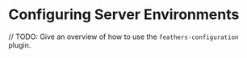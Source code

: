 # Configuring Server Environments

// TODO: Give an overview of how to use the `feathers-configuration` plugin.